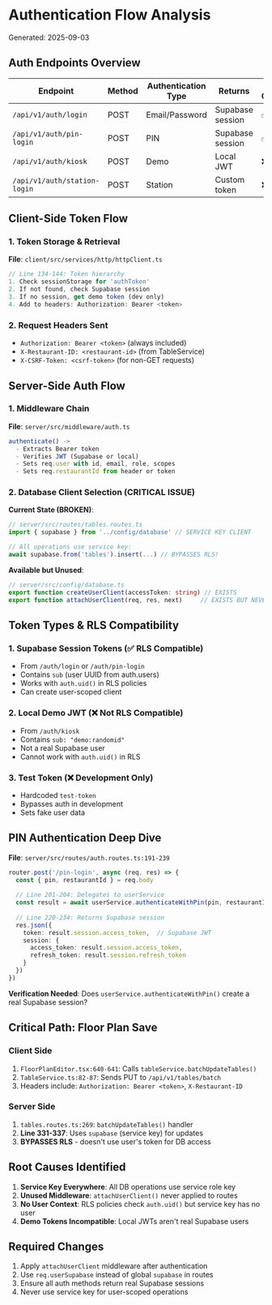 # Authentication Flow Analysis
Generated: 2025-09-03

## Auth Endpoints Overview

| Endpoint | Method | Authentication Type | Returns | RLS Compatible |
|----------|--------|-------------------|---------|-----------------|
| `/api/v1/auth/login` | POST | Email/Password | Supabase session | ✅ Yes |
| `/api/v1/auth/pin-login` | POST | PIN | Supabase session | ✅ Yes |
| `/api/v1/auth/kiosk` | POST | Demo | Local JWT | ❌ No |
| `/api/v1/auth/station-login` | POST | Station | Custom token | ❌ No |

## Client-Side Token Flow

### 1. Token Storage & Retrieval
**File**: `client/src/services/http/httpClient.ts`

```typescript
// Line 134-144: Token hierarchy
1. Check sessionStorage for 'authToken'
2. If not found, check Supabase session
3. If no session, get demo token (dev only)
4. Add to headers: Authorization: Bearer <token>
```

### 2. Request Headers Sent
- `Authorization: Bearer <token>` (always included)
- `X-Restaurant-ID: <restaurant-id>` (from TableService)
- `X-CSRF-Token: <csrf-token>` (for non-GET requests)

## Server-Side Auth Flow

### 1. Middleware Chain
**File**: `server/src/middleware/auth.ts`

```typescript
authenticate() -> 
  - Extracts Bearer token
  - Verifies JWT (Supabase or local)
  - Sets req.user with id, email, role, scopes
  - Sets req.restaurantId from header or token
```

### 2. Database Client Selection (CRITICAL ISSUE)

**Current State (BROKEN)**:
```typescript
// server/src/routes/tables.routes.ts
import { supabase } from '../config/database' // SERVICE KEY CLIENT

// All operations use service key:
await supabase.from('tables').insert(...) // BYPASSES RLS!
```

**Available but Unused**:
```typescript
// server/src/config/database.ts
export function createUserClient(accessToken: string) // EXISTS
export function attachUserClient(req, res, next)     // EXISTS BUT NEVER USED
```

## Token Types & RLS Compatibility

### 1. Supabase Session Tokens (✅ RLS Compatible)
- From `/auth/login` or `/auth/pin-login`
- Contains `sub` (user UUID from auth.users)
- Works with `auth.uid()` in RLS policies
- Can create user-scoped client

### 2. Local Demo JWT (❌ Not RLS Compatible)
- From `/auth/kiosk`
- Contains `sub: "demo:randomid"`
- Not a real Supabase user
- Cannot work with `auth.uid()` in RLS

### 3. Test Token (❌ Development Only)
- Hardcoded `test-token`
- Bypasses auth in development
- Sets fake user data

## PIN Authentication Deep Dive

**File**: `server/src/routes/auth.routes.ts:191-239`

```typescript
router.post('/pin-login', async (req, res) => {
  const { pin, restaurantId } = req.body
  
  // Line 201-204: Delegates to userService
  const result = await userService.authenticateWithPin(pin, restaurantId)
  
  // Line 220-234: Returns Supabase session
  res.json({
    token: result.session.access_token,  // Supabase JWT
    session: {
      access_token: result.session.access_token,
      refresh_token: result.session.refresh_token
    }
  })
})
```

**Verification Needed**: Does `userService.authenticateWithPin()` create a real Supabase session?

## Critical Path: Floor Plan Save

### Client Side
1. `FloorPlanEditor.tsx:640-641`: Calls `tableService.batchUpdateTables()`
2. `TableService.ts:82-87`: Sends PUT to `/api/v1/tables/batch`
3. Headers include: `Authorization: Bearer <token>`, `X-Restaurant-ID`

### Server Side  
1. `tables.routes.ts:269`: `batchUpdateTables()` handler
2. **Line 331-337**: Uses `supabase` (service key) for updates
3. **BYPASSES RLS** - doesn't use user's token for DB access

## Root Causes Identified

1. **Service Key Everywhere**: All DB operations use service role key
2. **Unused Middleware**: `attachUserClient()` never applied to routes
3. **No User Context**: RLS policies check `auth.uid()` but service key has no user
4. **Demo Tokens Incompatible**: Local JWTs aren't real Supabase users

## Required Changes

1. Apply `attachUserClient` middleware after authentication
2. Use `req.userSupabase` instead of global `supabase` in routes
3. Ensure all auth methods return real Supabase sessions
4. Never use service key for user-scoped operations